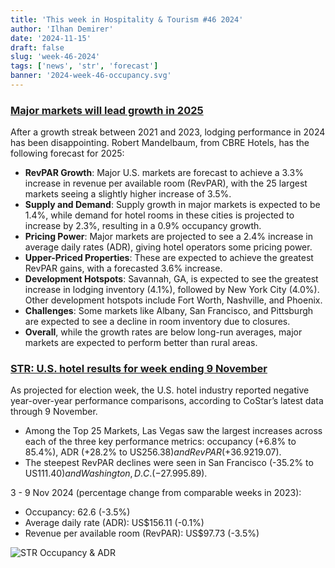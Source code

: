 ```yaml
---
title: 'This week in Hospitality & Tourism #46 2024'
author: 'Ilhan Demirer'
date: '2024-11-15'
draft: false
slug: 'week-46-2024'
tags: ['news', 'str', 'forecast']
banner: '2024-week-46-occupancy.svg'
---
```


### [Major markets will lead growth in 2025](https://www.hotelmanagement.net/data-trends/marcus-millichap-releases-midyear-2024-fort-lauderdale-report)

After a growth streak between 2021 and 2023, lodging performance in 2024 has been disappointing. Robert Mandelbaum, from CBRE Hotels, has the following forecast for 2025:

- **RevPAR Growth**: Major U.S. markets are forecast to achieve a 3.3% increase in revenue per available room (RevPAR), with the 25 largest markets seeing a slightly higher increase of 3.5%.
- **Supply and Demand**: Supply growth in major markets is expected to be 1.4%, while demand for hotel rooms in these cities is projected to increase by 2.3%, resulting in a 0.9% occupancy growth.
- **Pricing Power**: Major markets are projected to see a 2.4% increase in average daily rates (ADR), giving hotel operators some pricing power.
- **Upper-Priced Properties**: These are expected to achieve the greatest RevPAR gains, with a forecasted 3.6% increase.
- **Development Hotspots**: Savannah, GA, is expected to see the greatest increase in lodging inventory (4.1%), followed by New York City (4.0%). Other development hotspots include Fort Worth, Nashville, and Phoenix.
- **Challenges**: Some markets like Albany, San Francisco, and Pittsburgh are expected to see a decline in room inventory due to closures.
- **Overall**, while the growth rates are below long-run averages, major markets are expected to perform better than rural areas.

### [STR: U.S. hotel results for week ending 9 November](https://str.com/press-release/us-hotel-results-week-ending-9-november)

As projected for election week, the U.S. hotel industry reported negative year-over-year performance comparisons, according to CoStar’s latest data through 9 November.

- Among the Top 25 Markets, Las Vegas saw the largest increases across each of the three key performance metrics: occupancy (+6.8% to 85.4%), ADR (+28.2% to US$256.38) and RevPAR (+36.9% to US$219.07).
- The steepest RevPAR declines were seen in San Francisco (-35.2% to US$111.40) and Washington, D.C. (-27.9% to US$95.89).

3 - 9 Nov 2024 (percentage change from comparable weeks in 2023):

- Occupancy: 62.6 (-3.5%)
- Average daily rate (ADR): US$156.11 (-0.1%)
- Revenue per available room (RevPAR): US$97.73 (-3.5%)

![STR Occupancy & ADR](/images/blogimages/2024-week-46-occupancy.svg)
